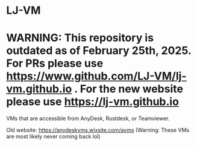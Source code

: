 # LJ-VM
# WARNING: This repository is outdated as of February 25th, 2025. For PRs please use https://www.github.com/LJ-VM/lj-vm.github.io . For the new website please use https://lj-vm.github.io

VMs that are accessible from AnyDesk, Rustdesk, or Teamviewer.

Old website: https://anydeskvms.wixsite.com/avms (Warning: These VMs are most likely never coming back lol)
